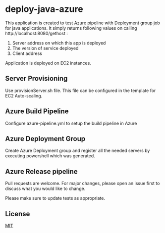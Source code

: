 # deploy-java-azure

This application is created to test Azure pipeline with Deployment group job for java applications. It simply returns following values on calling http://localhost:8080/gethost :
1. Server address on which this app is deployed
2. The version of service deployed
3. Client address

Application is deployed on EC2 instances.

## Server Provisioning

Use provisionServer.sh file. This file can be configured in the template for EC2 Auto-scaling.

## Azure Build Pipeline

Configure azure-pipeline.yml to setup the build pipeline in Azure

## Azure Deployment Group

Create Azure Deployment group and register all the needed servers by executing powershell which was generated.

## Azure Release pipeline
Pull requests are welcome. For major changes, please open an issue first to discuss what you would like to change.

Please make sure to update tests as appropriate.

## License
[MIT](https://choosealicense.com/licenses/mit/)
